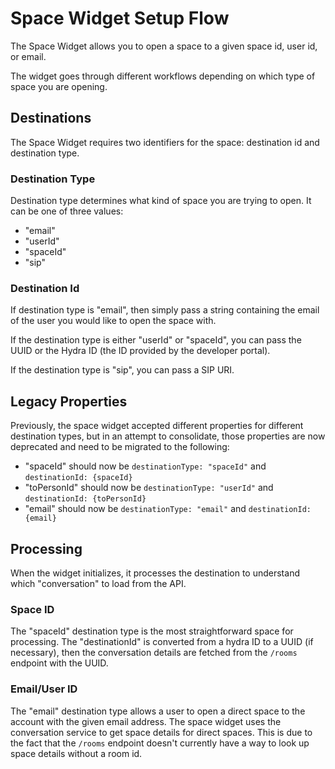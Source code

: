 # Space Widget Setup Flow

The Space Widget allows you to open a space to a given space id, user id, or email.

The widget goes through different workflows depending on which type of space you are opening.

## Destinations

The Space Widget requires two identifiers for the space: destination id and destination type.

### Destination Type

Destination type determines what kind of space you are trying to open. It can be one of three values:

* "email"
* "userId"
* "spaceId"
* "sip"

### Destination Id

If destination type is "email", then simply pass a string containing the email of the user you would like to open the space with.

If the destination type is either "userId" or "spaceId", you can pass the UUID or the Hydra ID (the ID provided by the developer portal).

If the destination type is "sip", you can pass a SIP URI.

## Legacy Properties

Previously, the space widget accepted different properties for different destination types, but in an attempt to consolidate, those properties are now deprecated and need to be migrated to the following:

* "spaceId" should now be `destinationType: "spaceId"` and `destinationId: {spaceId}`
* "toPersonId" should now be `destinationType: "userId"` and `destinationId: {toPersonId}`
* "email" should now be `destinationType: "email"` and `destinationId: {email}`

## Processing

When the widget initializes, it processes the destination to understand which "conversation" to load from the API.

### Space ID

The "spaceId" destination type is the most straightforward space for processing.
The "destinationId" is converted from a hydra ID to a UUID (if necessary), then the conversation details are fetched from the `/rooms` endpoint with the UUID.

### Email/User ID

The "email" destination type allows a user to open a direct space to the account with the given email address. The space widget uses the conversation service to get space details for direct spaces. This is due to the fact that the `/rooms` endpoint doesn't currently have a way to look up space details without a room id.
